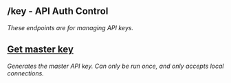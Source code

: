 ## /key - API Auth Control
_These endpoints are for managing API keys._

[**Get master key**](event/get.md)
----
  _Generates the master API key. Can only be run once, and only accepts local connections._
